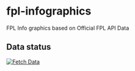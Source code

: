 # fpl-infographics
FPL Info graphics based on Official FPL API Data

## Data status
[![Fetch Data](https://github.com/thecloudtechnologist/fpl-infographics/actions/workflows/actions.yaml/badge.svg)](https://github.com/thecloudtechnologist/fpl-infographics/actions/workflows/actions.yaml)
